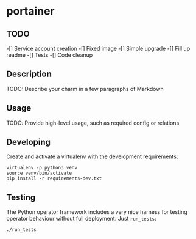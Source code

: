 # portainer

## TODO
-[] Service account creation
-[] Fixed image
-[] Simple upgrade
-[] Fill up readme
-[] Tests
-[] Code cleanup

## Description

TODO: Describe your charm in a few paragraphs of Markdown

## Usage

TODO: Provide high-level usage, such as required config or relations

## Developing

Create and activate a virtualenv with the development requirements:

    virtualenv -p python3 venv
    source venv/bin/activate
    pip install -r requirements-dev.txt

## Testing

The Python operator framework includes a very nice harness for testing
operator behaviour without full deployment. Just `run_tests`:

    ./run_tests
